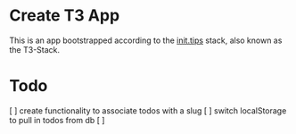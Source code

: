 # Create T3 App

This is an app bootstrapped according to the [init.tips](https://init.tips) stack, also known as the T3-Stack.

# Todo

[ ] create functionality to associate todos with a slug
[ ] switch localStorage to pull in todos from db
[ ]
